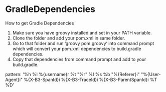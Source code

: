 # GradleDependencies

How to get Gradle Dependencies
1.	Make sure you have groovy installed and set in your PATH variable.
2.	Clone the folder and add your pom.xml in same folder.
3.	Go to that folder and run ‘groovy pom.groovy‘ into command prompt which will convert your pom.xml dependencies to build.gradle dependencies. 
4.	Copy that dependencies from command prompt and add to your build.gradle.



pattern: '%h %l %{username}r %t "%r" %I %s %b "%{Referer}i" "%{User-Agent}i" %{X-B3-SpanId}i %{X-B3-TraceId}i %{X-B3-ParentSpanId}i %T %D'


<PatternLayout pattern="%clr{%d{yyyy-MM-dd HH:mm:ss.SSS}}{faint} %clr{%5p} [%clr{${appName}}, %clr{%X}] %clr{%processId}{magenta} %clr{---}{faint} %clr{[%15.15t]}{faint} %clr{%-40.40c{3}}{cyan} %clr{:}{faint} %m{nolookups}%n%xwEx"/>


